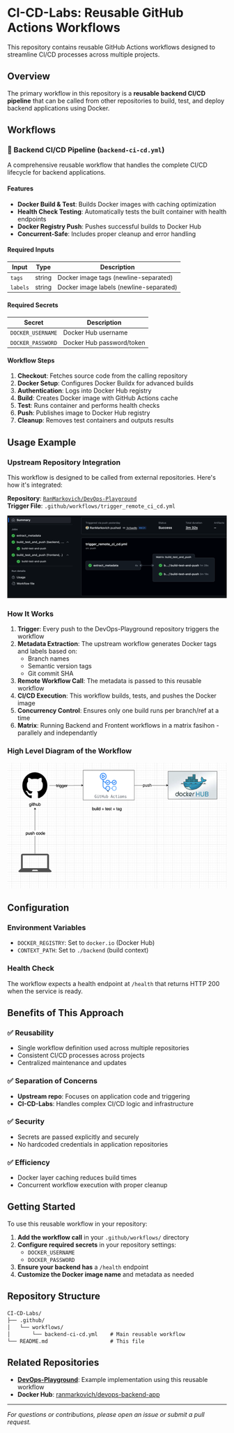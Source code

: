 # CI-CD-Labs: Reusable GitHub Actions Workflows

This repository contains reusable GitHub Actions workflows designed to streamline CI/CD processes across multiple projects.

## Overview

The primary workflow in this repository is a **reusable backend CI/CD pipeline** that can be called from other repositories to build, test, and deploy backend applications using Docker.

## Workflows

### 🔄 Backend CI/CD Pipeline (`backend-ci-cd.yml`)

A comprehensive reusable workflow that handles the complete CI/CD lifecycle for backend applications.

#### Features

- **Docker Build & Test**: Builds Docker images with caching optimization
- **Health Check Testing**: Automatically tests the built container with health endpoints
- **Docker Registry Push**: Pushes successful builds to Docker Hub
- **Concurrent-Safe**: Includes proper cleanup and error handling

#### Required Inputs

| Input | Type | Description |
|-------|------|-------------|
| `tags` | string | Docker image tags (newline-separated) |
| `labels` | string | Docker image labels (newline-separated) |

#### Required Secrets

| Secret | Description |
|--------|-------------|
| `DOCKER_USERNAME` | Docker Hub username |
| `DOCKER_PASSWORD` | Docker Hub password/token |

#### Workflow Steps

1. **Checkout**: Fetches source code from the calling repository
2. **Docker Setup**: Configures Docker Buildx for advanced builds
3. **Authentication**: Logs into Docker Hub registry
4. **Build**: Creates Docker image with GitHub Actions cache
5. **Test**: Runs container and performs health checks
6. **Push**: Publishes image to Docker Hub registry
7. **Cleanup**: Removes test containers and outputs results

## Usage Example

### Upstream Repository Integration

This workflow is designed to be called from external repositories. Here's how it's integrated:

**Repository**: [`RanMarkovich/DevOps-Playground`](https://github.com/RanMarkovich/DevOps-Playground)  
**Trigger File**: `.github/workflows/trigger_remote_ci_cd.yml`

![pipeline](pipeline.png)

### How It Works

1. **Trigger**: Every push to the DevOps-Playground repository triggers the workflow
2. **Metadata Extraction**: The upstream workflow generates Docker tags and labels based on:
   - Branch names
   - Semantic version tags
   - Git commit SHA
3. **Remote Workflow Call**: The metadata is passed to this reusable workflow
4. **CI/CD Execution**: This workflow builds, tests, and pushes the Docker image
5. **Concurrency Control**: Ensures only one build runs per branch/ref at a time
6. **Matrix**: Running Backend and Frontent workflows in a matrix fasihon - parallely and independantly 

### High Level Diagram of the Workflow
![diagram](diagram.png)

## Configuration

### Environment Variables

- `DOCKER_REGISTRY`: Set to `docker.io` (Docker Hub)
- `CONTEXT_PATH`: Set to `./backend` (build context)

### Health Check

The workflow expects a health endpoint at `/health` that returns HTTP 200 when the service is ready.

## Benefits of This Approach

### ✅ **Reusability**
- Single workflow definition used across multiple repositories
- Consistent CI/CD processes across projects
- Centralized maintenance and updates

### ✅ **Separation of Concerns**
- **Upstream repo**: Focuses on application code and triggering
- **CI-CD-Labs**: Handles complex CI/CD logic and infrastructure

### ✅ **Security**
- Secrets are passed explicitly and securely
- No hardcoded credentials in application repositories

### ✅ **Efficiency**
- Docker layer caching reduces build times
- Concurrent workflow execution with proper cleanup

## Getting Started

To use this reusable workflow in your repository:

1. **Add the workflow call** in your `.github/workflows/` directory
2. **Configure required secrets** in your repository settings:
   - `DOCKER_USERNAME`
   - `DOCKER_PASSWORD`
3. **Ensure your backend has** a `/health` endpoint
4. **Customize the Docker image name** and metadata as needed

## Repository Structure

```
CI-CD-Labs/
├── .github/
│   └── workflows/
│       └── backend-ci-cd.yml    # Main reusable workflow
└── README.md                    # This file
```

## Related Repositories

- **[DevOps-Playground](https://github.com/RanMarkovich/DevOps-Playground)**: Example implementation using this reusable workflow
- **Docker Hub**: [ranmarkovich/devops-backend-app](https://hub.docker.com/r/ranmarkovich/devops-backend-app)

---

*For questions or contributions, please open an issue or submit a pull request.* 